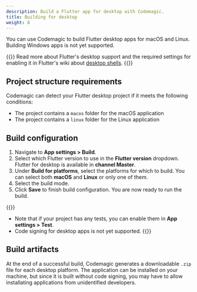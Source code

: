 ```yaml
---
description: Build a Flutter app for desktop with Codemagic.
title: Building for desktop
weight: 8
---
```


You can use Codemagic to build Flutter desktop apps for macOS and Linux. Building Windows apps is not yet supported. 

{{<notebox>}}
Read more about Flutter's desktop support and the required settings for enabling it in Flutter's wiki about [desktop shells](https://github.com/flutter/flutter/wiki/Desktop-shells).
{{</notebox>}}

## Project structure requirements

Codemagic can detect your Flutter desktop project if it meets the following conditions:

- The project contains a `macos` folder for the macOS application
- The project contains a `linux` folder for the Linux application

## Build configuration

1. Navigate to **App settings > Build**.
2. Select which Flutter version to use in the **Flutter version** dropdown. Flutter for desktop is available in **channel Master**. 
3. Under **Build for platforms**, select the platforms for which to build. You can select both **macOS** and **Linux** or only one of them.
4. Select the build mode.
5. Click **Save** to finish build configuration. You are now ready to run the build.

{{<notebox>}}
* Note that if your project has any tests, you can enable them in **App settings > Test**.
* Code signing for desktop apps is not yet supported.
{{</notebox>}}

## Build artifacts

At the end of a successful build, Codemagic generates a downloadable `.zip` file for each desktop platform. The application can be installed on your machine, but since it is built without code signing, you may have to allow installating applications from unidentified developers.
